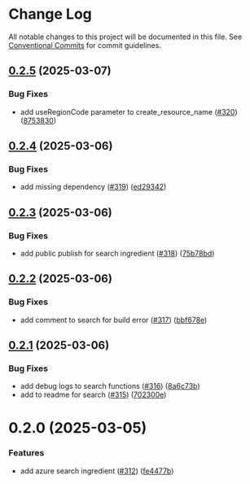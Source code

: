 # Change Log

All notable changes to this project will be documented in this file.
See [Conventional Commits](https://conventionalcommits.org) for commit guidelines.

## [0.2.5](https://github.com/HomecareHomebase/azure-bake/compare/@azbake/ingredient-search@0.2.4...@azbake/ingredient-search@0.2.5) (2025-03-07)


### Bug Fixes

* add useRegionCode parameter to create_resource_name ([#320](https://github.com/HomecareHomebase/azure-bake/issues/320)) ([8753830](https://github.com/HomecareHomebase/azure-bake/commit/87538302e2de3fef324a85813267dc76b7e64d14))





## [0.2.4](https://github.com/HomecareHomebase/azure-bake/compare/@azbake/ingredient-search@0.2.3...@azbake/ingredient-search@0.2.4) (2025-03-06)


### Bug Fixes

* add missing dependency ([#319](https://github.com/HomecareHomebase/azure-bake/issues/319)) ([ed29342](https://github.com/HomecareHomebase/azure-bake/commit/ed2934266209531105e09e22c343e1755541f37b))





## [0.2.3](https://github.com/HomecareHomebase/azure-bake/compare/@azbake/ingredient-search@0.2.2...@azbake/ingredient-search@0.2.3) (2025-03-06)


### Bug Fixes

* add public publish for search ingredient ([#318](https://github.com/HomecareHomebase/azure-bake/issues/318)) ([75b78bd](https://github.com/HomecareHomebase/azure-bake/commit/75b78bdc34ad46c40cd23d229a7b657e0ee69044))





## [0.2.2](https://github.com/HomecareHomebase/azure-bake/compare/@azbake/ingredient-search@0.2.1...@azbake/ingredient-search@0.2.2) (2025-03-06)


### Bug Fixes

* add comment to search for build error ([#317](https://github.com/HomecareHomebase/azure-bake/issues/317)) ([bbf678e](https://github.com/HomecareHomebase/azure-bake/commit/bbf678e6538d9fc7ebfe206acf70e5641cd3818c))





## [0.2.1](https://github.com/HomecareHomebase/azure-bake/compare/@azbake/ingredient-search@0.2.0...@azbake/ingredient-search@0.2.1) (2025-03-06)


### Bug Fixes

* add debug logs to search functions ([#316](https://github.com/HomecareHomebase/azure-bake/issues/316)) ([8a6c73b](https://github.com/HomecareHomebase/azure-bake/commit/8a6c73b16e2f986416fc7082f4bb047c0453b3e3))
* add to readme for  search ([#315](https://github.com/HomecareHomebase/azure-bake/issues/315)) ([702300e](https://github.com/HomecareHomebase/azure-bake/commit/702300eef898d5a8ded52b81de380d5674e455ab))





# 0.2.0 (2025-03-05)


### Features

* add azure search ingredient ([#312](https://github.com/HomecareHomebase/azure-bake/issues/312)) ([fe4477b](https://github.com/HomecareHomebase/azure-bake/commit/fe4477b9d8f77d0aa7ca5e650cb1556560bb9cec))
